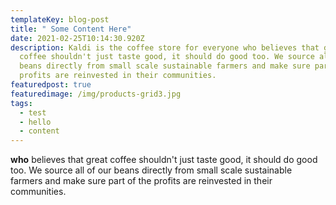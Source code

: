 ```yaml
---
templateKey: blog-post
title: " Some Content Here"
date: 2021-02-25T10:14:30.920Z
description: Kaldi is the coffee store for everyone who believes that great
  coffee shouldn't just taste good, it should do good too. We source all of our
  beans directly from small scale sustainable farmers and make sure part of the
  profits are reinvested in their communities.
featuredpost: true
featuredimage: /img/products-grid3.jpg
tags:
  - test
  - hello
  - content
---
```

<!--StartFragment-->

**who** believes that great coffee shouldn't just taste good, it should do good too. We source all of our beans directly from small scale sustainable farmers and make sure part of the profits are reinvested in their communities.

<!--EndFragment-->
